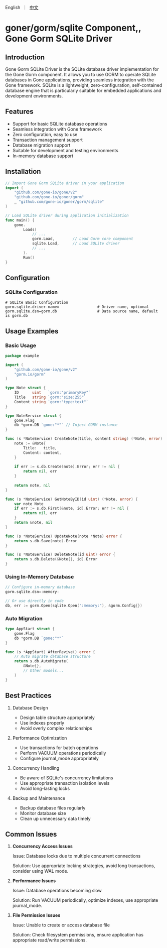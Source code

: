 <p>
    English&nbsp ｜&nbsp <a href="README_CN.md">中文</a>
</p>

# goner/gorm/sqlite Component,, Gone Gorm SQLite Driver

## Introduction

Gone Gorm SQLite Driver is the SQLite database driver implementation for the Gone Gorm component. It allows you to use GORM to operate SQLite databases in Gone applications, providing seamless integration with the Gone framework. SQLite is a lightweight, zero-configuration, self-contained database engine that is particularly suitable for embedded applications and development environments.

## Features

- Support for basic SQLite database operations
- Seamless integration with Gone framework
- Zero configuration, easy to use
- Transaction management support
- Database migration support
- Suitable for development and testing environments
- In-memory database support

## Installation

```go
// Import Gone Gorm SQLite driver in your application
import (
    "github.com/gone-io/gone/v2"
    "github.com/gone-io/goner/gorm"
    _ "github.com/gone-io/goner/gorm/sqlite"
)

// Load SQLite driver during application initialization
func main() {
    gone.
        Loads(
            // ...
            gorm.Load,        // Load Gorm core component
            sqlite.Load,      // Load SQLite driver
            // ...
        ).
        Run()
}
```

## Configuration

### SQLite Configuration

```properties
# SQLite Basic Configuration
gorm.sqlite.driver-name=                 # Driver name, optional
gorm.sqlite.dsn=gorm.db                  # Data source name, default is gorm.db
```

## Usage Examples

### Basic Usage

```go
package example

import (
    "github.com/gone-io/gone/v2"
    "gorm.io/gorm"
)

type Note struct {
    ID      uint   `gorm:"primaryKey"`
    Title   string `gorm:"size:255"`
    Content string `gorm:"type:text"`
}

type NoteService struct {
    gone.Flag
    db *gorm.DB `gone:"*"` // Inject GORM instance
}

func (s *NoteService) CreateNote(title, content string) (*Note, error) {
    note := &Note{
        Title:   title,
        Content: content,
    }
    
    if err := s.db.Create(note).Error; err != nil {
        return nil, err
    }
    
    return note, nil
}

func (s *NoteService) GetNoteByID(id uint) (*Note, error) {
    var note Note
    if err := s.db.First(&note, id).Error; err != nil {
        return nil, err
    }
    return &note, nil
}

func (s *NoteService) UpdateNote(note *Note) error {
    return s.db.Save(note).Error
}

func (s *NoteService) DeleteNote(id uint) error {
    return s.db.Delete(&Note{}, id).Error
}
```

### Using In-Memory Database

```go
// Configure in-memory database
gorm.sqlite.dsn=:memory:

// Or use directly in code
db, err := gorm.Open(sqlite.Open(":memory:"), &gorm.Config{})
```

### Auto Migration

```go
type AppStart struct {
    gone.Flag
    db *gorm.DB `gone:"*"`
}

func (s *AppStart) AfterRevive() error {
    // Auto migrate database structure
    return s.db.AutoMigrate(
        &Note{},
        // Other models...
    )
}
```

## Best Practices

1. Database Design
   - Design table structure appropriately
   - Use indexes properly
   - Avoid overly complex relationships

2. Performance Optimization
   - Use transactions for batch operations
   - Perform VACUUM operations periodically
   - Configure journal_mode appropriately

3. Concurrency Handling
   - Be aware of SQLite's concurrency limitations
   - Use appropriate transaction isolation levels
   - Avoid long-lasting locks

4. Backup and Maintenance
   - Backup database files regularly
   - Monitor database size
   - Clean up unnecessary data timely

## Common Issues

1. **Concurrency Access Issues**
   
   Issue: Database locks due to multiple concurrent connections
   
   Solution: Use appropriate locking strategies, avoid long transactions, consider using WAL mode.

2. **Performance Issues**
   
   Issue: Database operations becoming slow
   
   Solution: Run VACUUM periodically, optimize indexes, use appropriate journal_mode.

3. **File Permission Issues**
   
   Issue: Unable to create or access database file
   
   Solution: Check filesystem permissions, ensure application has appropriate read/write permissions.